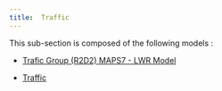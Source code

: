 ```yaml
---
title:  Traffic
---
```



This sub-section is composed of the following models :

* [Trafic Group (R2D2) MAPS7 - LWR Model](references#TrafficLWRTrafficFlowModel)

* [Traffic](references#TrafficSimpletrafficmodel)

